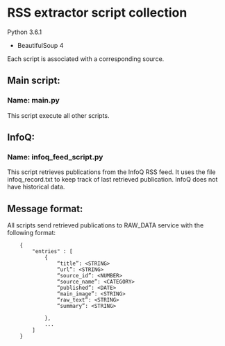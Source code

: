 # RSS extractor script collection
Python 3.6.1
* BeautifulSoup 4

Each script is associated with a corresponding source.

## Main script:
### Name: main.py

This script execute all other scripts.

## InfoQ:
### Name: infoq_feed_script.py

This script retrieves publications from the InfoQ RSS feed.
It uses the file infoq_record.txt to keep track of last retrieved publication.
InfoQ does not have historical data.

## Message format:

All scripts send retrieved publications to RAW_DATA service with the following format:
```
	{
		"entries" : [
			{
				“title”: <STRING>
    			“url”: <STRING>
			    “source_id”: <NUMBER>
			    “source_name”: <CATEGORY>
			    “published”: <DATE>
			    “main_image”: <STRING>
			    “raw_text”: <STRING>
			    “summary”: <STRING>

			},
			...
		]
	}
```

